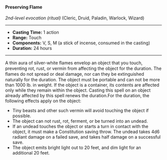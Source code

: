 #### Preserving Flame
*2nd-level evocation* *(ritual)* (Cleric, Druid, Paladin, Warlock, Wizard)
___
- **Casting Time:** 1 action
- **Range:** Touch
- **Components:** V, S, M (a stick of incense, consumed in the casting)
- **Duration:** 24 hours
---
A thin aura of silver-white ﬂames envelop an object that you touch, preventing rot, rust, or vermin from affecting the object for the duration. The ﬂames do not spread or deal damage, nor can they be extinguished naturally for the duration. The object must be portable and can not be more than 1000 lb. in weight. If the object is a container, its contents are affected only while they remain within the object. Casting this spell on an object already affected by this spell renews the duration.For the duration, the following effects apply on the object:

* Tiny beasts and other such vermin will avoid touching the object if possible.
* The object can not rust, rot, ferment, or be turned into an undead.
* If an undead touches the object or starts a turn in contact with the object, it must make a Constitution saving throw. The undead takes 4d6 radiant damage on a failed save, and takes half damage on a successful save.
* The object emits bright light out to 20 feet, and dim light for an additional 20 feet.
